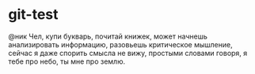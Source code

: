 # git-test
@ник Чел, купи букварь, почитай книжек, может начнешь анализировать информацию, разовьешь критическое мышление, сейчас я даже спорить смысла не вижу, простыми словами говоря, я тебе про небо, ты мне про землю.
